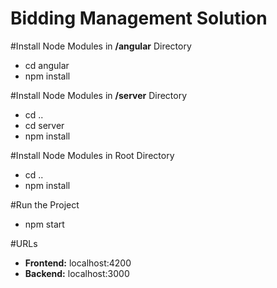 # Bidding Management Solution

#Install Node Modules in **/angular** Directory
- cd angular
- npm install

#Install Node Modules in **/server** Directory
- cd ..
- cd server
- npm install

#Install Node Modules in Root Directory
- cd ..
- npm install

#Run the Project
- npm start

#URLs
- **Frontend:** localhost:4200
- **Backend:** localhost:3000

  
